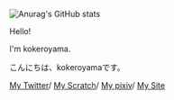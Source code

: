 ![Anurag's GitHub stats](https://github-readme-stats.vercel.app/api?username=kokero-web&show_icons=true&theme=radical)

Hello!

I'm kokeroyama.

こんにちは、kokeroyamaです。

[My Twitter](https://twitter.com/KAGETAKI_YUTA)/
[My Scratch](https://scratch.mit.edu/users/kokeroyama/)/
[My pixiv](https://www.pixiv.net/users/62250254)/
[My Site](https://kokero-web.github.io/)
